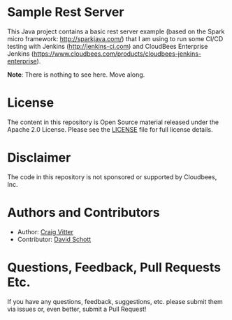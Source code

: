 # Sample Rest Server

This Java project contains a basic rest server example (based on the Spark micro framework: http://sparkjava.com/) that I am using to run some CI/CD testing with Jenkins (http://jenkins-ci.com) and CloudBees Enterprise Jenkins (https://www.cloudbees.com/products/cloudbees-jenkins-enterprise).

**Note**: There is nothing to see here. Move along.

# License

The content in this repository is Open Source material released under the Apache 2.0 License. Please see the [LICENSE](LICENSE) file for full license details.

# Disclaimer

The code in this repository is not sponsored or supported by Cloudbees, Inc.

# Authors and Contributors 

* Author: [Craig Vitter](https://github.com/cvitter)
* Contributor: [David Schott](https://github.com/schottsfired)
 
# Questions, Feedback, Pull Requests Etc.

If you have any questions, feedback, suggestions, etc. please submit them via issues or, even better, submit a Pull Request!
 